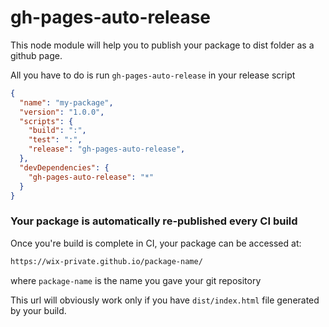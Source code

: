 # gh-pages-auto-release

This node module will help you to publish your package to dist folder as a github page.

All you have to do is run `gh-pages-auto-release` in your release script

```json
{
  "name": "my-package",
  "version": "1.0.0",
  "scripts": {
    "build": ":", 
    "test": ":",
    "release": "gh-pages-auto-release",
  },
  "devDependencies": {
    "gh-pages-auto-release": "*"
  }
}
```

### Your package is automatically re-published every CI build

Once you're build is complete in CI, your package can be accessed at:
```sh
https://wix-private.github.io/package-name/
```
where `package-name` is the name you gave your git repository

This url will obviously work only if you have `dist/index.html` file generated by your build.
